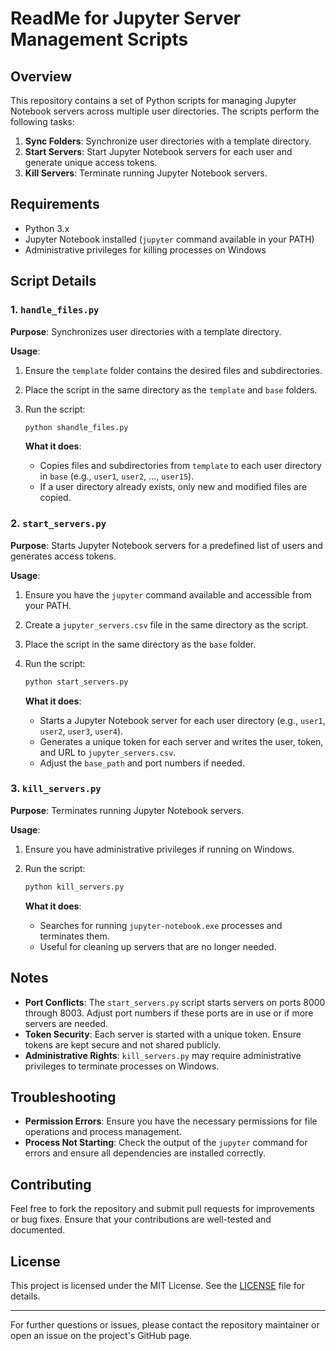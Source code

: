 # ReadMe for Jupyter Server Management Scripts

## Overview

This repository contains a set of Python scripts for managing Jupyter Notebook servers across multiple user directories. The scripts perform the following tasks:

1. **Sync Folders**: Synchronize user directories with a template directory.
2. **Start Servers**: Start Jupyter Notebook servers for each user and generate unique access tokens.
3. **Kill Servers**: Terminate running Jupyter Notebook servers.

## Requirements

- Python 3.x
- Jupyter Notebook installed (`jupyter` command available in your PATH)
- Administrative privileges for killing processes on Windows

## Script Details

### 1. `handle_files.py`

**Purpose**: Synchronizes user directories with a template directory.

**Usage**:

1. Ensure the `template` folder contains the desired files and subdirectories.
2. Place the script in the same directory as the `template` and `base` folders.
3. Run the script:

   ```bash
   python shandle_files.py
   ```

   **What it does**:

   - Copies files and subdirectories from `template` to each user directory in `base` (e.g., `user1`, `user2`, ..., `user15`).
   - If a user directory already exists, only new and modified files are copied.

### 2. `start_servers.py`

**Purpose**: Starts Jupyter Notebook servers for a predefined list of users and generates access tokens.

**Usage**:

1. Ensure you have the `jupyter` command available and accessible from your PATH.
2. Create a `jupyter_servers.csv` file in the same directory as the script.
3. Place the script in the same directory as the `base` folder.
4. Run the script:

   ```bash
   python start_servers.py
   ```

   **What it does**:

   - Starts a Jupyter Notebook server for each user directory (e.g., `user1`, `user2`, `user3`, `user4`).
   - Generates a unique token for each server and writes the user, token, and URL to `jupyter_servers.csv`.
   - Adjust the `base_path` and port numbers if needed.

### 3. `kill_servers.py`

**Purpose**: Terminates running Jupyter Notebook servers.

**Usage**:

1. Ensure you have administrative privileges if running on Windows.
2. Run the script:

   ```bash
   python kill_servers.py
   ```

   **What it does**:

   - Searches for running `jupyter-notebook.exe` processes and terminates them.
   - Useful for cleaning up servers that are no longer needed.

## Notes

- **Port Conflicts**: The `start_servers.py` script starts servers on ports 8000 through 8003. Adjust port numbers if these ports are in use or if more servers are needed.
- **Token Security**: Each server is started with a unique token. Ensure tokens are kept secure and not shared publicly.
- **Administrative Rights**: `kill_servers.py` may require administrative privileges to terminate processes on Windows.

## Troubleshooting

- **Permission Errors**: Ensure you have the necessary permissions for file operations and process management.
- **Process Not Starting**: Check the output of the `jupyter` command for errors and ensure all dependencies are installed correctly.

## Contributing

Feel free to fork the repository and submit pull requests for improvements or bug fixes. Ensure that your contributions are well-tested and documented.

## License

This project is licensed under the MIT License. See the [LICENSE](LICENSE) file for details.

---

For further questions or issues, please contact the repository maintainer or open an issue on the project's GitHub page.
